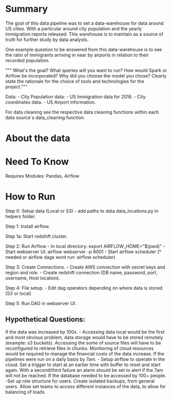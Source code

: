 # Summary
The goal of this data pipeline was to set a data-warehouse for data around US cities. With a particular around
city population and the yearly immigration reports released. This warehouse is to maintain as a source of truth for further
study by data analysts.

One example question to be answered from this data-warehouse is to see the ratio of immigrants arriving in near by
airports in relation to their recorded population.

"""
What's the goal? What queries will you want to run? How would Spark or Airflow be incorporated? Why did you choose the model you chose?
Clearly state the rationale for the choice of tools and technologies for the project."""

Data:
    - City Population data:
    - US Immigration data for 2016.
    - City coordinates data.
    - US Airport information.

For data cleaning see the respective data cleaning functions within each data source`s data_cleaning function.


# About the data


# Need To Know
Requires Modules: Pandas, Airflow

# How to Run
Step 0: Setup data (Local or S3)
      - add paths to data data_locations.py in helpers folder.

Step 1: Install airflow.

Step 1a: Start redshift cluster.

Step 2: Run Airflow
	- In local directory: export AIRFLOW_HOME="$(pwd)"
	- Start webserver UI: airflow webserver -p 8001
	- Start airflow scheduler (* needed or airflow dags wont run: airflow scheduler)

Step 3: Create Connections.
	- Create AWS connection with secret keys and region and role.
	- Create redshift connection (DB name, password, port, username, Host location).

Step 4: File setup.
     - Edit dag operators depending on where data is stored (S3 or local)


Step 5: Run DAG in webserver UI.


## Hypothetical Questions:
If the data was increased by 100x.
    - Accessing data local would be the first and most obvious problem, data storage would have to be stored remotely
    (example: s3 buckets). Accessing the some of source files will have to be reconfigured to retrieve files in chunks.
    Monitoring of cloud resources would be required to manage the financial costs of the data increase.
If the pipelines were run on a daily basis by 7am.
    - Setup airflow to operate in the cloud. Set a trigger to start at an earlier time with buffer to reset and start again.
    With a second/third failure an alarm should be set to alert if the 7am will not be reached.
If the database needed to be accessed by 100+ people.
    -Set up role structure for users. Create isolated backups, from general users. Allow set teams to access different
    instances of the data, to allow for balancing of loads.
